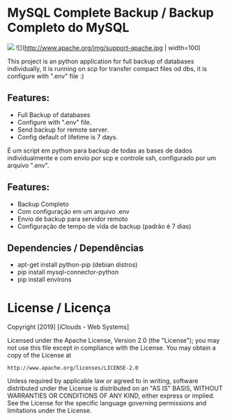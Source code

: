 # MySQL Complete Backup / Backup Completo do MySQL 

![](https://www.python.org/static/community_logos/python-powered-w-100x40.png) ![](http://www.apache.org/img/support-apache.jpg | width=100)

This project is an python application for full backup of databases individually, it is running on scp for transfer compact files od dbs, it is configure with ".env" file :)

## Features:
  - Full Backup of databases
  - Configure with ".env" file.
  - Send backup for remote server.
  - Config default of lifetime is 7 days.

É um script em python para backup de todas as bases de dados individualmente e com envio por scp e controle ssh, configurado por um arquivo ".env".

## Features:
  - Backup Completo
  - Com configuração em um arquivo .env
  - Envio de backup para servidor remoto
  - Configuração de tempo de vida de backup (padrão  é 7 dias)



## Dependencies / Dependências
  
  - apt-get install python-pip (debian distros)
  - pip install mysql-connector-python
  - pip install environs
  
  # License / Licença
  
  Copyright [2019] [iClouds - Web Systems]

Licensed under the Apache License, Version 2.0 (the "License");
you may not use this file except in compliance with the License.
You may obtain a copy of the License at

    http://www.apache.org/licenses/LICENSE-2.0

Unless required by applicable law or agreed to in writing, software
distributed under the License is distributed on an "AS IS" BASIS,
WITHOUT WARRANTIES OR CONDITIONS OF ANY KIND, either express or implied.
See the License for the specific language governing permissions and
limitations under the License.
